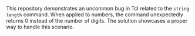 This repository demonstrates an uncommon bug in Tcl related to the `string length` command. When applied to numbers, the command unexpectedly returns 0 instead of the number of digits. The solution showcases a proper way to handle this scenario.